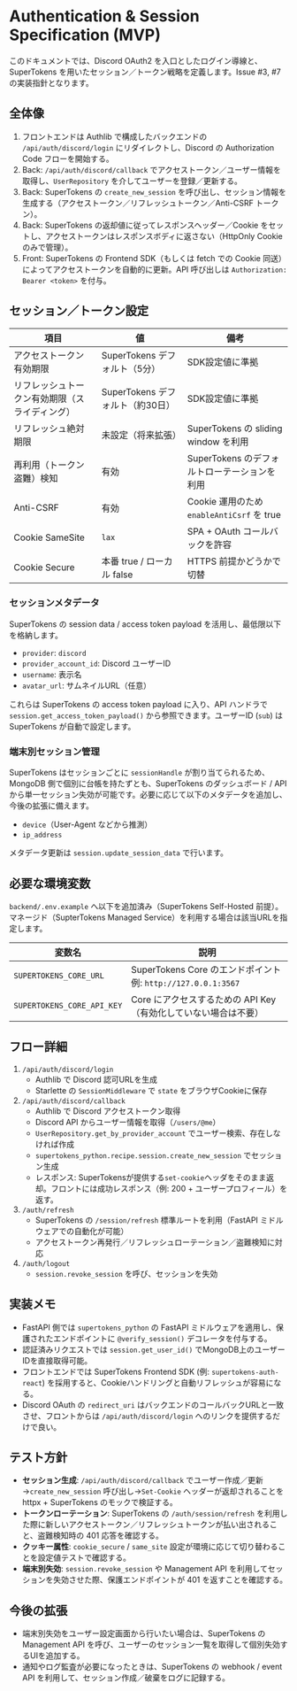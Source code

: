 # Authentication & Session Specification (MVP)

このドキュメントでは、Discord OAuth2 を入口としたログイン導線と、SuperTokens を用いたセッション／トークン戦略を定義します。Issue #3, #7 の実装指針となります。

## 全体像

1. フロントエンドは Authlib で構成したバックエンドの `/api/auth/discord/login` にリダイレクトし、Discord の Authorization Code フローを開始する。
2. Back: `/api/auth/discord/callback` でアクセストークン／ユーザー情報を取得し、`UserRepository` を介してユーザーを登録／更新する。
3. Back: SuperTokens の `create_new_session` を呼び出し、セッション情報を生成する（アクセストークン／リフレッシュトークン／Anti-CSRF トークン）。
4. Back: SuperTokens の返却値に従ってレスポンスヘッダー／Cookie をセットし、アクセストークンはレスポンスボディに返さない（HttpOnly Cookie のみで管理）。
5. Front: SuperTokens の Frontend SDK（もしくは fetch での Cookie 同送）によってアクセストークンを自動的に更新。API 呼び出しは `Authorization: Bearer <token>` を付与。

## セッション／トークン設定

| 項目 | 値 | 備考 |
| --- | --- | --- |
| アクセストークン有効期限 | SuperTokens デフォルト（5分） | SDK設定値に準拠 |
| リフレッシュトークン有効期限（スライディング） | SuperTokens デフォルト（約30日） | SDK設定値に準拠 |
| リフレッシュ絶対期限 | 未設定（将来拡張） | SuperTokens の sliding window を利用 |
| 再利用（トークン盗難）検知 | 有効 | SuperTokens のデフォルトローテーションを利用 |
| Anti-CSRF | 有効 | Cookie 運用のため `enableAntiCsrf` を true |
| Cookie SameSite | `lax` | SPA + OAuth コールバックを許容 |
| Cookie Secure | 本番 true / ローカル false | HTTPS 前提かどうかで切替 |

### セッションメタデータ

SuperTokens の session data / access token payload を活用し、最低限以下を格納します。

- `provider`: `discord`
- `provider_account_id`: Discord ユーザーID
- `username`: 表示名
- `avatar_url`: サムネイルURL（任意）

これらは SuperTokens の access token payload に入り、API ハンドラで `session.get_access_token_payload()` から参照できます。ユーザーID (`sub`) は SuperTokens が自動で設定します。

### 端末別セッション管理

SuperTokens はセッションごとに `sessionHandle` が割り当てられるため、MongoDB 側で個別に台帳を持たずとも、SuperTokens のダッシュボード / API から単一セッション失効が可能です。必要に応じて以下のメタデータを追加し、今後の拡張に備えます。

- `device`（User-Agent などから推測）
- `ip_address`

メタデータ更新は `session.update_session_data` で行います。

## 必要な環境変数

`backend/.env.example` へ以下を追加済み（SuperTokens Self-Hosted 前提）。マネージド（SupterTokens Managed Service）を利用する場合は該当URLを指定します。

| 変数名 | 説明 |
| --- | --- |
| `SUPERTOKENS_CORE_URL` | SuperTokens Core のエンドポイント例: `http://127.0.0.1:3567` |
| `SUPERTOKENS_CORE_API_KEY` | Core にアクセスするための API Key（有効化していない場合は不要） |

## フロー詳細

1. `/api/auth/discord/login`
   - Authlib で Discord 認可URLを生成
   - Starlette の `SessionMiddleware` で `state` をブラウザCookieに保存
2. `/api/auth/discord/callback`
   - Authlib で Discord アクセストークン取得
   - Discord API からユーザー情報を取得（`/users/@me`）
   - `UserRepository.get_by_provider_account` でユーザー検索、存在しなければ作成
   - `supertokens_python.recipe.session.create_new_session` でセッション生成
   - レスポンス: SuperTokensが提供する`set-cookie`ヘッダをそのまま返却。フロントには成功レスポンス（例: 200 + ユーザープロフィール）を返す。
3. `/auth/refresh`
   - SuperTokens の `/session/refresh` 標準ルートを利用（FastAPI ミドルウェアでの自動化が可能）
   - アクセストークン再発行／リフレッシュローテーション／盗難検知に対応
4. `/auth/logout`
   - `session.revoke_session` を呼び、セッションを失効

## 実装メモ

- FastAPI 側では `supertokens_python` の FastAPI ミドルウェアを適用し、保護されたエンドポイントに `@verify_session()` デコレータを付与する。
- 認証済みリクエストでは `session.get_user_id()` でMongoDB上のユーザーIDを直接取得可能。
- フロントエンドでは SuperTokens Frontend SDK (例: `supertokens-auth-react`) を採用すると、Cookieハンドリングと自動リフレッシュが容易になる。
- Discord OAuth の `redirect_uri` はバックエンドのコールバックURLと一致させ、フロントからは `/api/auth/discord/login` へのリンクを提供するだけで良い。

## テスト方針

- **セッション生成**: `/api/auth/discord/callback` でユーザー作成／更新→`create_new_session` 呼び出し→`Set-Cookie` ヘッダーが返却されることを httpx + SuperTokens のモックで検証する。
- **トークンローテーション**: SuperTokens の `/auth/session/refresh` を利用した際に新しいアクセストークン／リフレッシュトークンが払い出されること、盗難検知時の 401 応答を確認する。
- **クッキー属性**: `cookie_secure` / `same_site` 設定が環境に応じて切り替わることを設定値テストで確認する。
- **端末別失効**: `session.revoke_session` や Management API を利用してセッションを失効させた際、保護エンドポイントが 401 を返すことを確認する。

## 今後の拡張

- 端末別失効をユーザー設定画面から行いたい場合は、SuperTokens の Management API を呼び、ユーザーのセッション一覧を取得して個別失効するUIを追加する。
- 通知やログ監査が必要になったときは、SuperTokens の webhook / event API を利用して、セッション作成／破棄をログに記録する。
